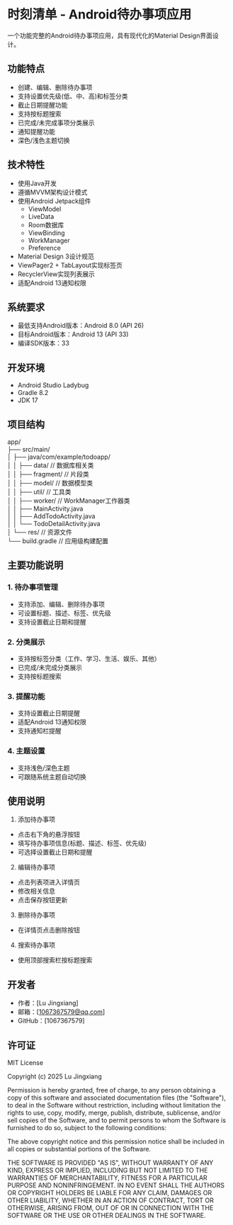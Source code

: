 # 时刻清单 - Android待办事项应用

一个功能完整的Android待办事项应用，具有现代化的Material Design界面设计。

## 功能特点

- 创建、编辑、删除待办事项
- 支持设置优先级(低、中、高)和标签分类
- 截止日期提醒功能
- 支持按标题搜索
- 已完成/未完成事项分类展示
- 通知提醒功能
- 深色/浅色主题切换

## 技术特性

- 使用Java开发
- 遵循MVVM架构设计模式
- 使用Android Jetpack组件
  - ViewModel
  - LiveData
  - Room数据库
  - ViewBinding
  - WorkManager
  - Preference
- Material Design 3设计规范
- ViewPager2 + TabLayout实现标签页
- RecyclerView实现列表展示
- 适配Android 13通知权限

## 系统要求

- 最低支持Android版本：Android 8.0 (API 26)
- 目标Android版本：Android 13 (API 33)
- 编译SDK版本：33

## 开发环境

- Android Studio Ladybug
- Gradle 8.2
- JDK 17

## 项目结构
app/<br>
├── src/main/<br>
│ ├── java/com/example/todoapp/<br>
│ │ ├── data/ // 数据库相关类<br>
│ │ ├── fragment/ // 片段类<br>
│ │ ├── model/ // 数据模型类<br>
│ │ ├── util/ // 工具类<br>
│ │ ├── worker/ // WorkManager工作器类<br>
│ │ ├── MainActivity.java<br>
│ │ ├── AddTodoActivity.java<br>
│ │ └── TodoDetailActivity.java<br>
│ └── res/ // 资源文件<br>
└── build.gradle // 应用级构建配置<br>


## 主要功能说明

### 1. 待办事项管理
- 支持添加、编辑、删除待办事项
- 可设置标题、描述、标签、优先级
- 支持设置截止日期和提醒

### 2. 分类展示
- 支持按标签分类（工作、学习、生活、娱乐、其他）
- 已完成/未完成分类展示
- 支持按标题搜索

### 3. 提醒功能
- 支持设置截止日期提醒
- 适配Android 13通知权限
- 支持通知栏提醒

### 4. 主题设置
- 支持浅色/深色主题
- 可跟随系统主题自动切换

## 使用说明

1. 添加待办事项
  - 点击右下角的悬浮按钮
  - 填写待办事项信息(标题、描述、标签、优先级)
  - 可选择设置截止日期和提醒

2. 编辑待办事项
  - 点击列表项进入详情页
  - 修改相关信息
  - 点击保存按钮更新

3. 删除待办事项
  - 在详情页点击删除按钮

4. 搜索待办事项
  - 使用顶部搜索栏按标题搜索

## 开发者

- 作者：[Lu Jingxiang]
- 邮箱：[1067367579@qq.com]
- GitHub：[1067367579]

## 许可证

MIT License

Copyright (c) 2025 Lu Jingxiang

Permission is hereby granted, free of charge, to any person obtaining a copy
of this software and associated documentation files (the "Software"), to deal
in the Software without restriction, including without limitation the rights
to use, copy, modify, merge, publish, distribute, sublicense, and/or sell
copies of the Software, and to permit persons to whom the Software is
furnished to do so, subject to the following conditions:

The above copyright notice and this permission notice shall be included in all
copies or substantial portions of the Software.

THE SOFTWARE IS PROVIDED "AS IS", WITHOUT WARRANTY OF ANY KIND, EXPRESS OR
IMPLIED, INCLUDING BUT NOT LIMITED TO THE WARRANTIES OF MERCHANTABILITY,
FITNESS FOR A PARTICULAR PURPOSE AND NONINFRINGEMENT. IN NO EVENT SHALL THE
AUTHORS OR COPYRIGHT HOLDERS BE LIABLE FOR ANY CLAIM, DAMAGES OR OTHER
LIABILITY, WHETHER IN AN ACTION OF CONTRACT, TORT OR OTHERWISE, ARISING FROM,
OUT OF OR IN CONNECTION WITH THE SOFTWARE OR THE USE OR OTHER DEALINGS IN THE
SOFTWARE.